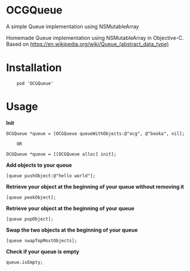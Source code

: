 # OCGQueue
A simple Queue implementation using NSMutableArray

Homemade Queue implementation using NSMutableArray in Objective-C.
Based on https://en.wikipedia.org/wiki/Queue_(abstract_data_type)

# Installation
```
    pod 'OCGQueue'
```

# Usage

**Init**

```
OCGQueue *queue = [OCGQueue queueWithObjects:@"ocg", @"booka", nil];
    
    OR

OCGQueue *queue = [[OCGQueue alloc] init];
```


**Add objects to your queue**

```
[queue pushObject:@"hello world"];
```

**Retrieve your object at the beginning of your queue without removing it**


```
[queue peekObject];
```


**Retrieve your object at the beginning of your queue**

```
[queue popObject];
```

**Swap the two objects at the beginning of your queue**

```
[queue swapTopMostObjects];
```

**Check if your queue is empty**

```
queue.isEmpty;
```